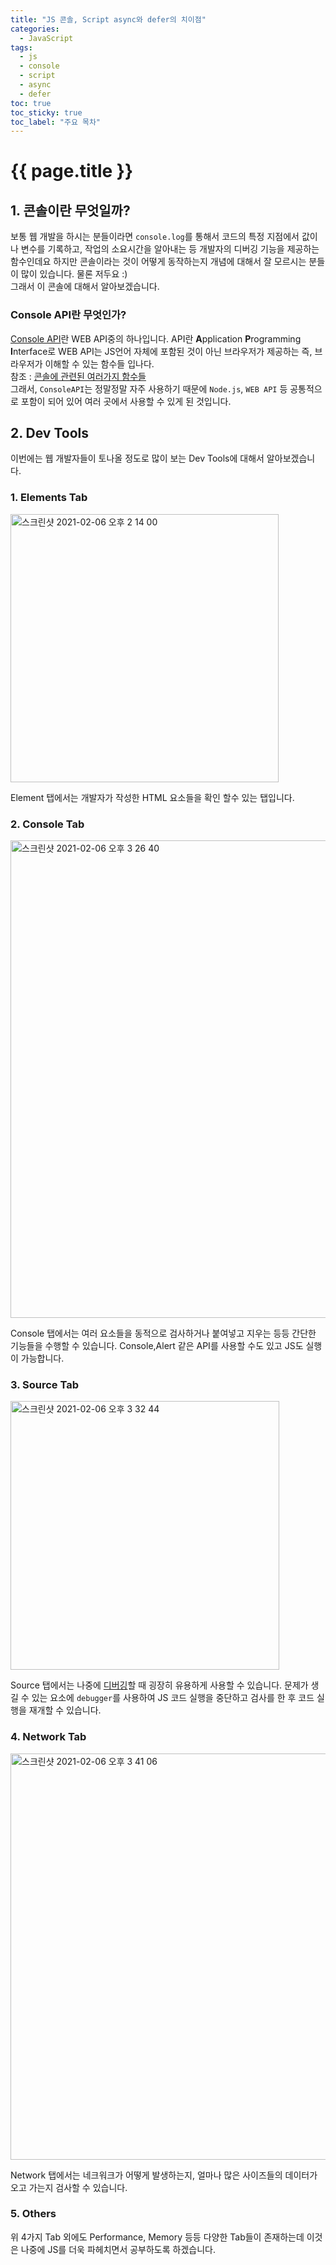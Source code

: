 ```yaml
---
title: "JS 콘솔, Script async와 defer의 치이점"
categories: 
  - JavaScript
tags:
  - js
  - console
  - script
  - async
  - defer
toc: true
toc_sticky: true
toc_label: "주요 목차"
---
```


# {{ page.title }}
## 1. 콘솔이란 무엇일까?
보통 웹 개발을 하시는 분들이라면 `console.log`를 통해서 코드의 특정 지점에서 값이나 변수를 기록하고, 작업의 소요시간을 알아내는 등 개발자의 디버깅 기능을 제공하는 함수인데요 하지만 콘솔이라는 것이 어떻게 동작하는지 개념에 대해서 잘 모르시는 분들이 많이 있습니다. 물론 저두요 :)  
그래서 이 콘솔에 대해서 알아보겠습니다.

### Console API란 무엇인가?

[Console API](https://developer.mozilla.org/ko/docs/Web/API/Console_API)란 WEB API중의 하나입니다. API란 **A**pplication **P**rogramming **I**nterface로  WEB API는 JS언어 자체에 포함된 것이 아닌 브라우저가 제공하는 즉, 브라우저가 이해할 수 있는 함수들 입나다.    
참조 : [콘솔에 관련된 여러가지 함수들](https://developer.mozilla.org/ko/docs/Web/API/Console)  
그래서, `ConsoleAPI`는 정말정말 자주 사용하기 때문에 `Node.js`, `WEB API` 등 공통적으로 포함이 되어 있어 여러 곳에서 사용할 수 있게 된 것입니다.

## 2. Dev Tools
이번에는 웹 개발자들이 토나올 정도로 많이 보는 Dev Tools에 대해서 알아보겠습니다.

### 1. Elements Tab
<img width="429" alt="스크린샷 2021-02-06 오후 2 14 00" src="https://user-images.githubusercontent.com/70752848/107109734-fa0c9600-6885-11eb-9035-d017aebcc9ae.png">

Element 탭에서는 개발자가 작성한 HTML 요소들을 확인 할수 있는 탭입니다.

### 2. Console Tab

<img width="764" alt="스크린샷 2021-02-06 오후 3 26 40" src="https://user-images.githubusercontent.com/70752848/107110993-b7e85200-688f-11eb-9f31-b7cc83ca671e.png">

Console 탭에서는 여러 요소들을 동적으로 검사하거나 붙여넣고 지우는 등등 간단한 기능들을 수행할 수 있습니다. Console,Alert 같은 API를 사용할 수도 있고 JS도 실행이 가능합니다.

### 3. Source Tab

<img width="430" alt="스크린샷 2021-02-06 오후 3 32 44" src="https://user-images.githubusercontent.com/70752848/107111105-9176e680-6890-11eb-8d5f-19313c2648d2.png">

Source 탭에서는 나중에 [디버깅](https://docs.microsoft.com/ko-kr/visualstudio/debugger/what-is-debugging?view=vs-2019)할 때 굉장히 유용하게 사용할 수 있습니다. 문제가 생길 수 있는 요소에 `debugger`를 사용하여 JS 코드 실행을 중단하고 검사를 한 후 코드 실행을 재개할 수 있습니다.

### 4. Network Tab

<img width="650" alt="스크린샷 2021-02-06 오후 3 41 06" src="https://user-images.githubusercontent.com/70752848/107111236-bcae0580-6891-11eb-8498-d21079f9c3ed.png">

Network 탭에서는 네크워크가 어떻게 발생하는지, 얼마나 많은 사이즈들의 데이터가 오고 가는지 검사할 수 있습니다.

### 5. Others

위 4가지 Tab 외에도 Performance, Memory 등등 다양한 Tab들이 존재하는데 이것은 나중에 JS를 더욱 파헤치면서 공부하도록 하겠습니다.

